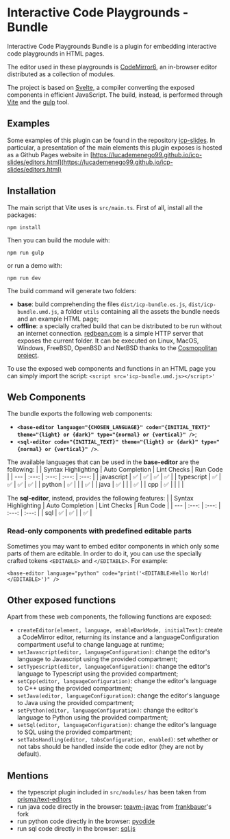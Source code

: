 # Interactive Code Playgrounds - Bundle

Interactive Code Playgrounds Bundle is a plugin for embedding interactive code playgrounds in HTML pages.

The editor used in these playgrounds is [CodeMirror6](https://codemirror.net/6/), an in-browser editor distributed as a collection of modules.

The project is based on [Svelte](https://github.com/sveltejs/svelte), a compiler converting the exposed components in efficient JavaScript. The build, instead, is performed through [Vite](https://github.com/vitejs/vite) and the [gulp](https://github.com/gulpjs/gulp) tool.

## Examples
Some examples of this plugin can be found in the repository [icp-slides](https://github.com/lucademenego99/icp-slides). In particular, a presentation of the main elements this plugin exposes is hosted as a Github Pages website in [https://lucademenego99.github.io/icp-slides/editors.html](https://lucademenego99.github.io/icp-slides/editors.html)

## Installation

The main script that Vite uses is `src/main.ts`. First of all, install all the packages:
```
npm install
```

Then you can build the module with:
```
npm run gulp
```

or run a demo with:
```
npm run dev
```

The build command will generate two folders:
- **base**: build comprehending the files `dist/icp-bundle.es.js`, `dist/icp-bundle.umd.js`, a folder `utils` containing all the assets the bundle needs and an example HTML page;
- **offline**: a specially crafted build that can be distributed to be run without an internet connection. [redbean.com](https://redbean.dev/) is a simple HTTP server that exposes the current folder. It can be executed on Linux, MacOS, Windows, FreeBSD, OpenBSD and NetBSD thanks to the [Cosmopolitan project](https://github.com/jart/cosmopolitan).

To use the exposed web components and functions in an HTML page you can simply import the script:
```<script src='icp-bundle.umd.js></script>'```

## Web Components

The bundle exports the following web components:
- **`<base-editor language="{CHOSEN_LANGUAGE}" code="{INITIAL_TEXT}" theme="{light} or {dark}" type="{normal} or {vertical}" />`**;
- **`<sql-editor code="{INITIAL_TEXT}" theme="{light} or {dark}" type="{normal} or {vertical}" />`**.

The available languages that can be used in the **base-editor** are the following:
|  | Syntax Highlighting | Auto Completion | Lint Checks | Run Code |
| --- | :---: | :---: | :---: | :---: |
| javascript | ✅ | ✅ | ✅ | ✅ |
| typescript | ✅ | ✅ | ✅ | ✅ |
| python | ✅ |  |  | ✅ |
| java | ✅ |  |  | ✅ |
| cpp | ✅ |  |  |  |

The **sql-editor**, instead, provides the following features:
|  | Syntax Highlighting | Auto Completion | Lint Checks | Run Code |
| --- | :---: | :---: | :---: | :---: |
| sql | ✅ | ✅ |  | ✅ |

### Read-only components with predefined editable parts
Sometimes you may want to embed editor components in which only some parts of them are editable. In order to do it, you can use the specially crafted tokens `<EDITABLE>` and `</EDITABLE>`. For example:
```
<base-editor language="python" code="print('<EDITABLE>Hello World!</EDITABLE>')" />
```

## Other exposed functions

Apart from these web components, the following functions are exposed:
- `createEditor(element, language, enableDarkMode, initialText)`: create a CodeMirror editor, returning its instance and a languageConfiguration compartment useful to change language at runtime;
- `setJavascript(editor, languageConfiguration)`: change the editor's language to Javascript using the provided compartment;
- `setTypescript(editor, languageConfiguration)`: change the editor's language to Typescript using the provided compartment;
- `setCpp(editor, languageConfiguration)`: change the editor's language to C++ using the provided compartment;
- `setJava(editor, languageConfiguration)`: change the editor's language to Java using the provided compartment;
- `setPython(editor, languageConfiguration)`: change the editor's language to Python using the provided compartment;
- `setSql(editor, languageConfiguration)`: change the editor's language to SQL using the provided compartment;
- `setTabsHandling(editor, tabsConfiguration, enabled)`: set whether or not tabs should be handled inside the code editor (they are not by default).

## Mentions
- the typescript plugin included in `src/modules/` has been taken from [prisma/text-editors](https://github.com/prisma/text-editors)
- run java code directly in the browser: [teavm-javac](https://github.com/frankbauer/teavm-javac) from [frankbauer](https://github.com/frankbauer)'s fork
- run python code directly in the browser: [pyodide](https://pyodide.org/en/stable/)
- run sql code directly in the browser: [sql.js](https://github.com/sql-js/sql.js/)
